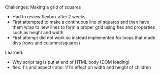 Challenges:
Making a grid of squares
- Had to review flexbox after 2 weeks
- First attempted to make a continuous line of squares and then have them wrap to new lines to form a proper grid using flex and properties such as height and width
- First attempt did not work so instead implemented for loops that made divs (rows and columns/squares)

Learned:
- Why script tag is put at end of HTML body (DOM loading)
- flex: 1's and aspect-ratio: 1/1's effect on width and height of children